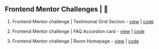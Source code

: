 ## Frontend Mentor Challenges | &#x1F4D8;

1. Frontend Mentor challenge | Testimonial Grid Section  -  [view](https://testimonial-grid.netlify.app/) | [code](https://github.com/Devsourabh/Frontend_mentor_challenges/tree/testimonial-grid)

1. Frontend Mentor challenge | FAQ Accordion card - [view](https://fmc-faq-accordion-card.netlify.app/) | [code](https://github.com/Devsourabh/Frontend_mentor_challenges/tree/faq-accordian-card)

1. Frontend Mentor challenge | Room Homepage - [view](https://fmc-room-homepage.netlify.app/) | [code](https://github.com/Devsourabh/Frontend_mentor_challenges/tree/room-homepage-master)